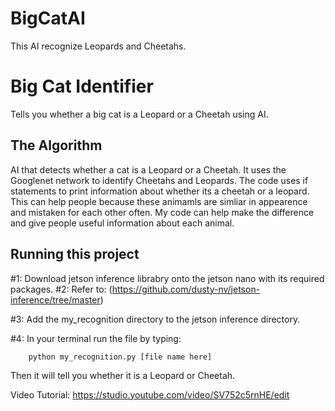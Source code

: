 # BigCatAI
This AI recognize Leopards and Cheetahs.
# Big Cat Identifier

 Tells you whether a big cat is a Leopard or a Cheetah using AI.



## The Algorithm

AI that detects whether a cat is a Leopard or a Cheetah. It uses the Googlenet network to identify Cheetahs and Leopards.
The code uses if statements to print information about whether its a cheetah or a leopard.  This can help people because these animamls are simliar in appearence and mistaken for each other often. My code can help make the difference and give people useful information about each animal.

## Running this project
#1: Download jetson inference librabry onto the jetson nano with its required packages.
#2: Refer to: (https://github.com/dusty-nv/jetson-inference/tree/master)

#3: Add the my_recognition directory to the jetson inference directory.

#4: In your terminal run the file by typing:
```
    python my_recognition.py [file name here]
```

Then it will tell you whether it is a Leopard or Cheetah.

Video Tutorial:
https://studio.youtube.com/video/SV752c5rnHE/edit
